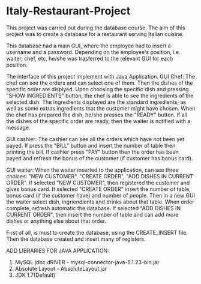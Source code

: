 # Italy-Restaurant-Project
This project was carried out during the database course. 
The aim of this project was to create a database for a restaurant serving Italian cuisine.

This database had a main GUI, where the employee had to insert a username and a password. Depending on the employee's position, i.e. waiter, chef, etc, he/she was trasferred to the relevant GUI for each position. 

The interface of this project implement with Java Application. 
GUI Chef: The chef can see the orders and can select one of them. Then the dishes of the specific order are displyed. Upon choosing the specific dish and pressing "SHOW INGREDIENTS" button, the chef is able to see the ingredients of the selected dish. The ingredients displayed are the standard ingredients, as well as some extras ingredients that the customer might have chosen. When the chef has prepared the dish, he/she presses the "READY" button. If all the dishes of the specific order are ready, then the waiter is notified with a message.  

GUI cashier: The cashier can see all the orders which have not been yet payed. If press the "BILL" button and insert the number of table then printing the bill. If cashier press "PAY" button then the order has been payed and refresh the bonus of the customer (if customer has bonus card).  

GUI waiter: When the waiter inserted to the application, can see three choices: "NEW CUSTOMER", "CREATE ORDER", "ADD DISHES IN CURRENT ORDER".  If selected "NEW CUSTOMER", then registered the customer and gives bonus card. If selected "CREATE ORDER" insert the number of table, bonus card (if the customer have) and number of people. Then in a new GUI the waiter select dish, ingriendients and drinks about that table. When order complete, refresh automatic the database. If selected "ADD DISHES IN CURRENT ORDER", then insert the number of table and can add more dishes or anything else about that order.  

First of all, is must to create the database, using the CREATE_INSERT file. Then the database created and insert many of registers. 

ADD LIBRARIES FOR JAVA APPLICATION:

1) MySQL jdbc dRIVER - mysql-connector-java-5.1.23-bin.jar
2) Absolute Layout - AbsoluteLayout.jar 
3) JDK 1.7(Default)
